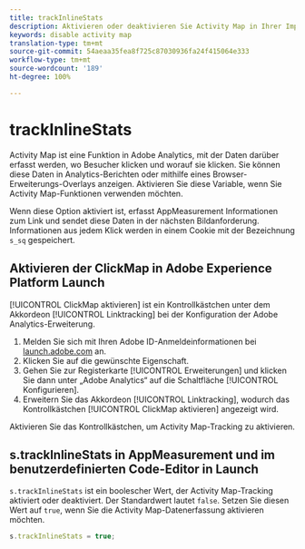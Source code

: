 ```yaml
---
title: trackInlineStats
description: Aktivieren oder deaktivieren Sie Activity Map in Ihrer Implementierung.
keywords: disable activity map
translation-type: tm+mt
source-git-commit: 54aeaa35fea8f725c87030936fa24f415064e333
workflow-type: tm+mt
source-wordcount: '189'
ht-degree: 100%

---
```



# trackInlineStats

Activity Map ist eine Funktion in Adobe Analytics, mit der Daten darüber erfasst werden, wo Besucher klicken und worauf sie klicken. Sie können diese Daten in Analytics-Berichten oder mithilfe eines Browser-Erweiterungs-Overlays anzeigen. Aktivieren Sie diese Variable, wenn Sie Activity Map-Funktionen verwenden möchten.

Wenn diese Option aktiviert ist, erfasst AppMeasurement Informationen zum Link und sendet diese Daten in der nächsten Bildanforderung. Informationen aus jedem Klick werden in einem Cookie mit der Bezeichnung `s_sq` gespeichert.

## Aktivieren der ClickMap in Adobe Experience Platform Launch

[!UICONTROL ClickMap aktivieren] ist ein Kontrollkästchen unter dem Akkordeon [!UICONTROL Linktracking] bei der Konfiguration der Adobe Analytics-Erweiterung.

1. Melden Sie sich mit Ihren Adobe ID-Anmeldeinformationen bei [launch.adobe.com](https://launch.adobe.com) an.
2. Klicken Sie auf die gewünschte Eigenschaft.
3. Gehen Sie zur Registerkarte [!UICONTROL Erweiterungen] und klicken Sie dann unter „Adobe Analytics“ auf die Schaltfläche [!UICONTROL Konfigurieren].
4. Erweitern Sie das Akkordeon [!UICONTROL Linktracking], wodurch das Kontrollkästchen [!UICONTROL ClickMap aktivieren] angezeigt wird.

Aktivieren Sie das Kontrollkästchen, um Activity Map-Tracking zu aktivieren.

## s.trackInlineStats in AppMeasurement und im benutzerdefinierten Code-Editor in Launch

`s.trackInlineStats` ist ein boolescher Wert, der Activity Map-Tracking aktiviert oder deaktiviert. Der Standardwert lautet `false`. Setzen Sie diesen Wert auf `true`, wenn Sie die Activity Map-Datenerfassung aktivieren möchten.

```js
s.trackInlineStats = true;
```
